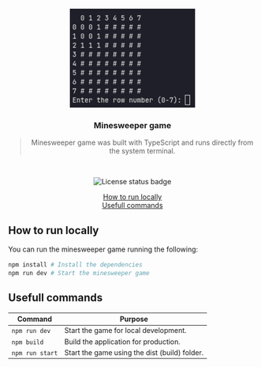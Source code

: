 <p align="center">
  <img alt="Scheduler Design System" height="200" src="./.github/assets/game.png" />
</p>

<h3 align="center">
  Minesweeper game
</h3>

<blockquote align="center">
  Minesweeper game was built with TypeScript and runs directly from the system terminal.
</blockquote>
<br>

<p align="center">

<img alt="License status badge" src="https://img.shields.io/github/license/matheussartori/minesweeper-game?color=%2361dafb&style=flat-square" />

</p>

<p align="center">
  <a href="#how-to-run-locally">How to run locally</a><br>
  <a href="#usefull-commands">Usefull commands</a><br>
</p>

## How to run locally

You can run the minesweeper game running the following:

```bash
npm install # Install the dependencies
npm run dev # Start the minesweeper game
```

## Usefull commands

<table>
  <thead>
    <tr>
      <th>Command</th>
      <th>Purpose</th>
    </tr>
  </thead>
  <tbody>
    <tr>
      <td><code>npm run dev</code></td>
      <td>Start the game for local development.</td>
    </tr>
    <tr>
      <td><code>npm build</code></td>
      <td>Build the application for production.</td>
    </tr>
    <tr>
      <td><code>npm run start</code></td>
      <td>Start the game using the dist (build) folder.</td>
    </tr>
  </tbody>
</table>
